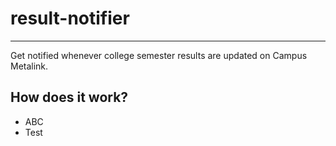 # result-notifier
---
Get notified whenever college semester results are updated on Campus Metalink.

## How does it work?

- ABC
- Test


